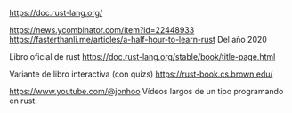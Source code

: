 https://doc.rust-lang.org/

https://news.ycombinator.com/item?id=22448933
https://fasterthanli.me/articles/a-half-hour-to-learn-rust
Del año 2020

Libro oficial de rust
https://doc.rust-lang.org/stable/book/title-page.html

Variante de libro interactiva (con quizs)
https://rust-book.cs.brown.edu/

https://www.youtube.com/@jonhoo
Vídeos largos de un tipo programando en rust.
